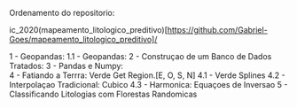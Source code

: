 Ordenamento do repositorio:

ic_2020(mapeamento_litologico_preditivo)[https://github.com/Gabriel-Goes/mapeamento_litologico_preditivo]/


1 - Geopandas:
1.1 - Geopandas: 
2 - Construçao de um Banco de Dados Tratados:
3 - Pandas e Numpy:  
4 - Fatiando a Terrra: Verde Get Region.[E, O, S, N]
4.1 - Verde Splines 
4.2 - Interpolaçao Tradicional: Cubico
4.3 - Harmonica: Equaçoes de Inversao
5   - Classificando Litologias com Florestas Randomicas 
